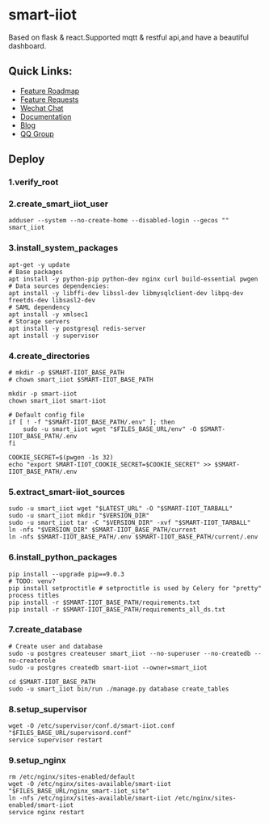 # smart-iiot

Based on flask & react.Supported mqtt & restful api,and have a beautiful dashboard.


## Quick Links:

- [Feature Roadmap](http://smartlinkcloud.com/smart-iiot-roadmap)
- [Feature Requests](https://discuss.smartlinkcloud.com/feature-requests)
- [Wechat Chat](252527676)
- [Documentation](http://smartlinkcloud.com/help/)
- [Blog](http://blog.smartlinkcloud.com/)
- [QQ Group](252527676)

## Deploy


### 1.verify_root


### 2.create_smart_iiot_user

    adduser --system --no-create-home --disabled-login --gecos "" smart_iiot

### 3.install_system_packages

	apt-get -y update
    # Base packages
    apt install -y python-pip python-dev nginx curl build-essential pwgen
    # Data sources dependencies:
    apt install -y libffi-dev libssl-dev libmysqlclient-dev libpq-dev freetds-dev libsasl2-dev
    # SAML dependency
    apt install -y xmlsec1
    # Storage servers
    apt install -y postgresql redis-server
    apt install -y supervisor

### 4.create_directories

    # mkdir -p $SMART-IIOT_BASE_PATH
    # chown smart_iiot $SMART-IIOT_BASE_PATH

    mkdir -p smart-iiot
    chown smart_iiot smart-iiot
    
    # Default config file
    if [ ! -f "$SMART-IIOT_BASE_PATH/.env" ]; then
        sudo -u smart_iiot wget "$FILES_BASE_URL/env" -O $SMART-IIOT_BASE_PATH/.env
    fi

    COOKIE_SECRET=$(pwgen -1s 32)
    echo "export SMART-IIOT_COOKIE_SECRET=$COOKIE_SECRET" >> $SMART-IIOT_BASE_PATH/.env


### 5.extract_smart-iiot_sources

    sudo -u smart_iiot wget "$LATEST_URL" -O "$SMART-IIOT_TARBALL"
    sudo -u smart_iiot mkdir "$VERSION_DIR"
    sudo -u smart_iiot tar -C "$VERSION_DIR" -xvf "$SMART-IIOT_TARBALL"
    ln -nfs "$VERSION_DIR" $SMART-IIOT_BASE_PATH/current
    ln -nfs $SMART-IIOT_BASE_PATH/.env $SMART-IIOT_BASE_PATH/current/.env

### 6.install_python_packages

    pip install --upgrade pip==9.0.3
    # TODO: venv?
    pip install setproctitle # setproctitle is used by Celery for "pretty" process titles
    pip install -r $SMART-IIOT_BASE_PATH/requirements.txt
    pip install -r $SMART-IIOT_BASE_PATH/requirements_all_ds.txt


### 7.create_database
    # Create user and database
    sudo -u postgres createuser smart_iiot --no-superuser --no-createdb --no-createrole
    sudo -u postgres createdb smart-iiot --owner=smart_iiot

    cd $SMART-IIOT_BASE_PATH
    sudo -u smart_iiot bin/run ./manage.py database create_tables


### 8.setup_supervisor
    wget -O /etc/supervisor/conf.d/smart-iiot.conf "$FILES_BASE_URL/supervisord.conf"
    service supervisor restart


### 9.setup_nginx
    rm /etc/nginx/sites-enabled/default
    wget -O /etc/nginx/sites-available/smart-iiot "$FILES_BASE_URL/nginx_smart-iiot_site"
    ln -nfs /etc/nginx/sites-available/smart-iiot /etc/nginx/sites-enabled/smart-iiot
    service nginx restart





